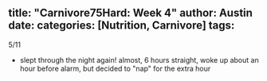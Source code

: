 title: "Carnivore75Hard: Week 4"
author: Austin
date:
categories: [Nutrition, Carnivore]
tags: 
---

5/11

* slept through the night again!  almost, 6 hours straight, woke up about an hour before alarm, but decided to "nap" for the extra hour

